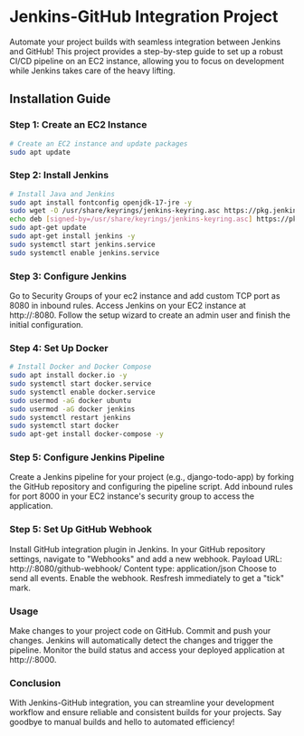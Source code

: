 # Jenkins-GitHub Integration Project

Automate your project builds with seamless integration between Jenkins and GitHub! This project provides a step-by-step guide to set up a robust CI/CD pipeline on an EC2 instance, allowing you to focus on development while Jenkins takes care of the heavy lifting.

## Installation Guide

### Step 1: Create an EC2 Instance
```bash
# Create an EC2 instance and update packages
sudo apt update
```
### Step 2: Install Jenkins
```bash
# Install Java and Jenkins
sudo apt install fontconfig openjdk-17-jre -y
sudo wget -O /usr/share/keyrings/jenkins-keyring.asc https://pkg.jenkins.io/debian/jenkins.io-2023.key
echo deb [signed-by=/usr/share/keyrings/jenkins-keyring.asc] https://pkg.jenkins.io/debian binary/ | sudo tee /etc/apt/sources.list.d/jenkins.list > /dev/null
sudo apt-get update
sudo apt-get install jenkins -y
sudo systemctl start jenkins.service
sudo systemctl enable jenkins.service
```
### Step 3: Configure Jenkins
Go to Security Groups of your ec2 instance and add custom TCP port as 8080 in inbound rules.
Access Jenkins on your EC2 instance at http://<your-ec2-public-ip>:8080.
Follow the setup wizard to create an admin user and finish the initial configuration.

### Step 4: Set Up Docker
```bash
# Install Docker and Docker Compose
sudo apt install docker.io -y
sudo systemctl start docker.service
sudo systemctl enable docker.service
sudo usermod -aG docker ubuntu
sudo usermod -aG docker jenkins
sudo systemctl restart jenkins
sudo systemctl start docker
sudo apt-get install docker-compose -y
```
### Step 5: Configure Jenkins Pipeline
Create a Jenkins pipeline for your project (e.g., django-todo-app) by forking the GitHub repository and configuring the pipeline script.
Add inbound rules for port 8000 in your EC2 instance's security group to access the application.

### Step 5: Set Up GitHub Webhook
Install GitHub integration plugin in Jenkins.
In your GitHub repository settings, navigate to "Webhooks" and add a new webhook.
Payload URL: http://<ec2-instance-ip>:8080/github-webhook/
Content type: application/json
Choose to send all events.
Enable the webhook.
Resfresh immediately to get a "tick" mark.

### Usage
Make changes to your project code on GitHub.
Commit and push your changes.
Jenkins will automatically detect the changes and trigger the pipeline.
Monitor the build status and access your deployed application at http://<ec2-instance-ip>:8000.

### Conclusion
With Jenkins-GitHub integration, you can streamline your development workflow and ensure reliable and consistent builds for your projects. Say goodbye to manual builds and hello to automated efficiency!
